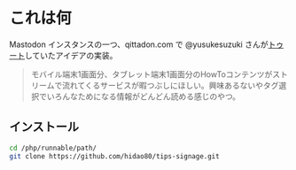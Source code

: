 # これは何

Mastodon インスタンスの一つ、qittadon.com で @yusukesuzuki さんが[トゥート](https://qiitadon.com/@yusukesuzuki/546355)していたアイデアの実装。

> モバイル端末1画面分、タブレット端末1画面分のHowToコンテンツがストリームで流れてくるサービスが暇つぶしにほしい。興味あるないやタグ選択でいろんなためになる情報がどんどん読める感じのやつ。

## インストール

```sh
cd /php/runnable/path/
git clone https://github.com/hidao80/tips-signage.git
```